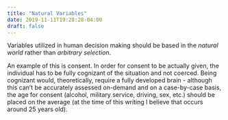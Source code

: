 ```yaml
---
title: "Natural Variables"
date: 2019-11-11T19:28:28-04:00
draft: false
---
```

Variables utilized in human decision making should be based in the *natural world* rather than *arbitrary selection*.

An example of this is consent. In order for consent to be actually given, the individual has to be fully cognizant of the situation and not coerced. Being cognizant would, theoretically, require a fully developed brain - although this can’t be accurately assessed on-demand and on a case-by-case basis, the age for consent (alcohol, military service, driving, sex, etc.) should be placed on the average (at the time of this writing I believe that occurs around 25 years old).
